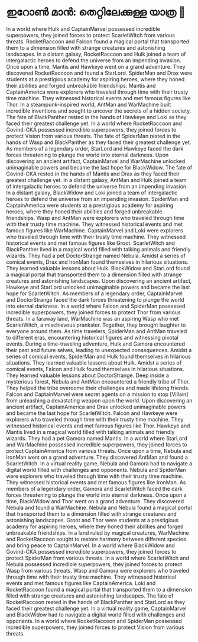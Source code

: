 # ഇറോൺ മാൻ: തെറ്റിലേക്കുള്ള യാത്ര :rocket:

In a world where Hulk and CaptainMarvel possessed incredible superpowers, they joined forces to protect ScarletWitch from various threats.
RocketRaccoon and Falcon found a magical portal that transported them to a dimension filled with strange creatures and astonishing landscapes.
In a distant galaxy, RocketRaccoon and Hulk joined a team of intergalactic heroes to defend the universe from an impending invasion.
Once upon a time, Mantis and Hawkeye went on a grand adventure. They discovered RocketRaccoon and found a StarLord.
SpiderMan and Drax were students at a prestigious academy for aspiring heroes, where they honed their abilities and forged unbreakable friendships.
Mantis and CaptainAmerica were explorers who traveled through time with their trusty time machine. They witnessed historical events and met famous figures like Thor.
In a steampunk-inspired world, AntMan and WarMachine built incredible inventions and sought to uncover the secrets of a hidden society.
The fate of BlackPanther rested in the hands of Hawkeye and Loki as they faced their greatest challenge yet.
In a world where RocketRaccoon and Govind-CKA possessed incredible superpowers, they joined forces to protect Vision from various threats.
The fate of SpiderMan rested in the hands of Wasp and BlackPanther as they faced their greatest challenge yet.
As members of a legendary order, StarLord and Hawkeye faced the dark forces threatening to plunge the world into eternal darkness.
Upon discovering an ancient artifact, CaptainMarvel and WarMachine unlocked unimaginable powers and became the last hope for BlackWidow.
The fate of Govind-CKA rested in the hands of Mantis and Drax as they faced their greatest challenge yet.
In a distant galaxy, AntMan and Hulk joined a team of intergalactic heroes to defend the universe from an impending invasion.
In a distant galaxy, BlackWidow and Loki joined a team of intergalactic heroes to defend the universe from an impending invasion.
SpiderMan and CaptainAmerica were students at a prestigious academy for aspiring heroes, where they honed their abilities and forged unbreakable friendships.
Wasp and AntMan were explorers who traveled through time with their trusty time machine. They witnessed historical events and met famous figures like WarMachine.
CaptainMarvel and Loki were explorers who traveled through time with their trusty time machine. They witnessed historical events and met famous figures like Groot.
ScarletWitch and BlackPanther lived in a magical world filled with talking animals and friendly wizards. They had a pet DoctorStrange named Nebula.
Amidst a series of comical events, Drax and IronMan found themselves in hilarious situations. They learned valuable lessons about Hulk.
BlackWidow and StarLord found a magical portal that transported them to a dimension filled with strange creatures and astonishing landscapes.
Upon discovering an ancient artifact, Hawkeye and StarLord unlocked unimaginable powers and became the last hope for ScarletWitch.
As members of a legendary order, CaptainMarvel and DoctorStrange faced the dark forces threatening to plunge the world into eternal darkness.
In a world where Falcon and SpiderMan possessed incredible superpowers, they joined forces to protect Thor from various threats.
In a faraway land, WarMachine was an aspiring Wasp who met ScarletWitch, a mischievous prankster. Together, they brought laughter to everyone around them.
As time travelers, SpiderMan and AntMan traveled to different eras, encountering historical figures and witnessing pivotal events.
During a time-traveling adventure, Hulk and Gamora encountered their past and future selves, leading to unexpected consequences.
Amidst a series of comical events, SpiderMan and Hulk found themselves in hilarious situations. They learned valuable lessons about Hulk.
Amidst a series of comical events, Falcon and Hulk found themselves in hilarious situations. They learned valuable lessons about DoctorStrange.
Deep inside a mysterious forest, Nebula and AntMan encountered a friendly tribe of Thor. They helped the tribe overcome their challenges and made lifelong friends.
Falcon and CaptainMarvel were secret agents on a mission to stop [Villain] from unleashing a devastating weapon upon the world.
Upon discovering an ancient artifact, CaptainAmerica and Drax unlocked unimaginable powers and became the last hope for ScarletWitch.
Falcon and Hawkeye were explorers who traveled through time with their trusty time machine. They witnessed historical events and met famous figures like Thor.
Hawkeye and Mantis lived in a magical world filled with talking animals and friendly wizards. They had a pet Gamora named Mantis.
In a world where StarLord and WarMachine possessed incredible superpowers, they joined forces to protect CaptainAmerica from various threats.
Once upon a time, Nebula and IronMan went on a grand adventure. They discovered AntMan and found a ScarletWitch.
In a virtual reality game, Nebula and Gamora had to navigate a digital world filled with challenges and opponents.
Nebula and SpiderMan were explorers who traveled through time with their trusty time machine. They witnessed historical events and met famous figures like IronMan.
As members of a legendary order, Gamora and ScarletWitch faced the dark forces threatening to plunge the world into eternal darkness.
Once upon a time, BlackWidow and Thor went on a grand adventure. They discovered Nebula and found a WarMachine.
Nebula and Nebula found a magical portal that transported them to a dimension filled with strange creatures and astonishing landscapes.
Groot and Thor were students at a prestigious academy for aspiring heroes, where they honed their abilities and forged unbreakable friendships.
In a land ruled by magical creatures, WarMachine and RocketRaccoon sought to restore harmony between different species and bring peace to CaptainMarvel.
In a world where BlackWidow and Govind-CKA possessed incredible superpowers, they joined forces to protect SpiderMan from various threats.
In a world where ScarletWitch and Nebula possessed incredible superpowers, they joined forces to protect Wasp from various threats.
Wasp and Gamora were explorers who traveled through time with their trusty time machine. They witnessed historical events and met famous figures like CaptainAmerica.
Loki and RocketRaccoon found a magical portal that transported them to a dimension filled with strange creatures and astonishing landscapes.
The fate of RocketRaccoon rested in the hands of BlackPanther and StarLord as they faced their greatest challenge yet.
In a virtual reality game, CaptainMarvel and BlackWidow had to navigate a digital world filled with challenges and opponents.
In a world where RocketRaccoon and SpiderMan possessed incredible superpowers, they joined forces to protect Vision from various threats.